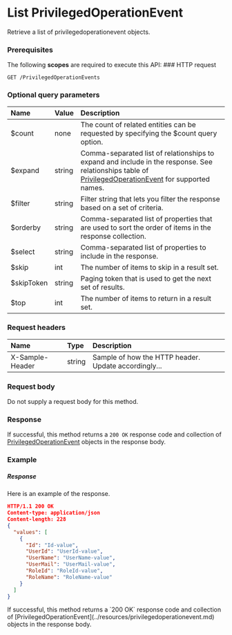 # List PrivilegedOperationEvent

Retrieve a list of privilegedoperationevent objects.
### Prerequisites
The following **scopes** are required to execute this API: ### HTTP request
<!-- { "blockType": "ignored" } -->
```http
GET /PrivilegedOperationEvents
```
### Optional query parameters
|Name|Value|Description|
|:---------------|:--------|:-------|
|$count|none|The count of related entities can be requested by specifying the $count query option.|
|$expand|string|Comma-separated list of relationships to expand and include in the response. See relationships table of [PrivilegedOperationEvent](../resources/privilegedoperationevent.md) for supported names. |
|$filter|string|Filter string that lets you filter the response based on a set of criteria.|
|$orderby|string|Comma-separated list of properties that are used to sort the order of items in the response collection.|
|$select|string|Comma-separated list of properties to include in the response.|
|$skip|int|The number of items to skip in a result set.|
|$skipToken|string|Paging token that is used to get the next set of results.|
|$top|int|The number of items to return in a result set.|

### Request headers
| Name       | Type | Description|
|:-----------|:------|:----------|
| X-Sample-Header  | string  | Sample of how the HTTP header. Update accordingly...|

### Request body
Do not supply a request body for this method.
### Response
If successful, this method returns a `200 OK` response code and collection of [PrivilegedOperationEvent](../resources/privilegedoperationevent.md) objects in the response body.
### Example
##### Response
Here is an example of the response.
<!-- {
  "blockType": "response",
  "truncated": false,
  "@odata.type": "privilegedoperationevents"
} -->
```json
HTTP/1.1 200 OK
Content-type: application/json
Content-length: 228
{
  "values": [
    {
      "Id": "Id-value",
      "UserId": "UserId-value",
      "UserName": "UserName-value",
      "UserMail": "UserMail-value",
      "RoleId": "RoleId-value",
      "RoleName": "RoleName-value"
    }
  ]
}
```

<!-- uuid: 3130151e-79e0-49a5-a959-77732717534e
2015-10-14 23:39:39 UTC -->
<!-- {
  "type": "#page.annotation",
  "description": "List PrivilegedOperationEvent",
  "keywords": "",
  "section": "documentation",
  "tocPath": ""
}-->If successful, this method returns a `200 OK` response code and collection of [PrivilegedOperationEvent](../resources/privilegedoperationevent.md) objects in the response body.

